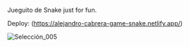 Jueguito de Snake just for fun.

Deploy:
(https://alejandro-cabrera-game-snake.netlify.app/)

![Selección_005](https://user-images.githubusercontent.com/101005998/187337254-92bb5ba8-ec63-47e5-8f1b-d2d38a0495ff.png)
